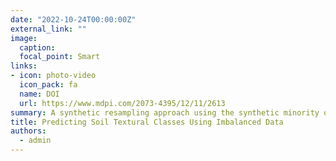 ```yaml
---
date: "2022-10-24T00:00:00Z"
external_link: ""
image:
  caption: 
  focal_point: Smart
links:
- icon: photo-video
  icon_pack: fa
  name: DOI
  url: https://www.mdpi.com/2073-4395/12/11/2613
summary: A synthetic resampling approach using the synthetic minority oversampling technique was employed to make a balanced dataset from the original data. Bioclimatic and remotely sensed data, distance, and terrain attributes were used as environmental covariates to model and map soil textural classes. 
title: Predicting Soil Textural Classes Using Imbalanced Data
authors: 
  - admin
---
```


